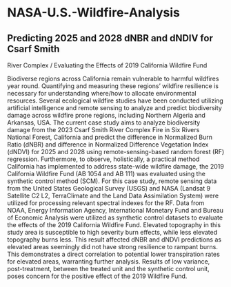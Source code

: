 # NASA-U.S.-Wildfire-Analysis

## Predicting 2025 and 2028 dNBR and dNDIV for Csarf Smith
River Complex / Evaluating the Effects of 2019 California
Wildfire Fund

Biodiverse regions across California remain vulnerable to harmful wildfires year round. Quantifying and
measuring these regions’ wildfire resilience is necessary for understanding where/how to allocate
environmental resources. Several ecological wildfire studies have been conducted utilizing artificial
intelligence and remote sensing to analyze and predict biodiversity damage across wildfire prone regions,
including Northern Algeria and Arkansas, USA. The current case study aims to analyze biodiversity
damage from the 2023 Csarf Smith River Complex Fire in Six Rivers National Forest, California and
predict the difference in Normalized Burn Ratio (dNBR) and difference in Normalized Difference
Vegetation Index (dNDVI) for 2025 and 2028 using remote-sensing-based random forest (RF) regression.
Furthermore, to observe, holistically, a practical method California has implemented to address state-wide
wildfire damage, the 2019 California Wildfire Fund (AB 1054 and AB 111) was evaluated using the
synthetic control method (SCM). For this case study, remote sensing data from the United States
Geological Survey (USGS) and NASA (Landsat 9 Satellite C2 L2, TerraClimate and the Land Data
Assimilation System) were utilized for processing relevant spectral indexes for the RF. Data from NOAA,
Energy Information Agency, International Monetary Fund and Bureau of Economic Analysis were
utilized as synthetic control datasets to evaluate the effects of the 2019 California Wildfire Fund. Elevated
topography in this study area is susceptible to high severity burn effects, while less elevated topography
burns less. This result affected dNBR and dNDVI predictions as elevated areas seemingly did not have
strong resilience to rampant burns. This demonstrates a direct correlation to potential lower transpiration
rates for elevated areas, warranting further analysis. Results of low variance, post-treatment, between the
treated unit and the synthetic control unit, poses concern for the positive effect of the 2019 Wildfire Fund.
